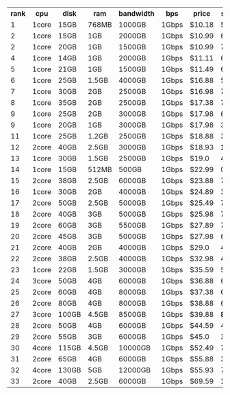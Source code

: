 <div style="overflow-x:auto;">
<table>
  <tr>
    <th nowrap>rank</th>
    <th nowrap>cpu</th>
    <th nowrap>disk</th>
    <th nowrap>ram</th>
    <th nowrap>bandwidth</th>
    <th nowrap>bps</th>
    <th nowrap>price</th>
    <th nowrap>score</th>
    <th nowrap>product</th>
    <th nowrap>period</th>
    <th nowrap>url</th>
    <th nowrap>create_time</th>
    <th nowrap>update_time</th>
  </tr>
  <tr>
    <td nowrap>1</td>
    <td nowrap>1core</td>
    <td nowrap>15GB</td>
    <td nowrap>768MB</td>
    <td nowrap>1000GB</td>
    <td nowrap>1Gbps</td>
    <td nowrap>$10.18</td>
    <td nowrap>59.52</td>
    <td nowrap>768 MB KVM VPS (Black Friday 2023)</td>
    <td nowrap>Annually</td>
    <td nowrap><a href="https://my.racknerd.com/aff.php?aff=12682&pid=792">link</a></td>
    <td nowrap>2024-11-06 10:29:34</td>
    <td nowrap>2024-11-18 14:39:52</td>
  </tr>
  <tr>
    <td nowrap>2</td>
    <td nowrap>1core</td>
    <td nowrap>15GB</td>
    <td nowrap>1GB</td>
    <td nowrap>2000GB</td>
    <td nowrap>1Gbps</td>
    <td nowrap>$10.99</td>
    <td nowrap>66.09</td>
    <td nowrap>1 GB KVM VPS (CNY 2024)</td>
    <td nowrap>Annually</td>
    <td nowrap><a href="https://my.racknerd.com/aff.php?aff=12682&pid=838">link</a></td>
    <td nowrap>2024-11-06 10:29:34</td>
    <td nowrap></td>
  </tr>
  <tr>
    <td nowrap>2</td>
    <td nowrap>1core</td>
    <td nowrap>20GB</td>
    <td nowrap>1GB</td>
    <td nowrap>1500GB</td>
    <td nowrap>1Gbps</td>
    <td nowrap>$10.99</td>
    <td nowrap>71.96</td>
    <td nowrap>1 GB KVM VPS (Black Friday 2024)</td>
    <td nowrap>Annually</td>
    <td nowrap><a href="https://my.racknerd.com/aff.php?aff=12682&pid=879">link</a></td>
    <td nowrap>2024-11-18 21:32:59</td>
    <td nowrap>2024-11-28 02:10:45</td>
  </tr>
  <tr>
    <td nowrap>4</td>
    <td nowrap>1core</td>
    <td nowrap>14GB</td>
    <td nowrap>1GB</td>
    <td nowrap>2000GB</td>
    <td nowrap>1Gbps</td>
    <td nowrap>$11.11</td>
    <td nowrap>63.42</td>
    <td nowrap>1 GB KVM VPS (2024's 11.11 Promo)</td>
    <td nowrap>Annually</td>
    <td nowrap><a href="https://my.racknerd.com/aff.php?aff=12682&pid=875">link</a></td>
    <td nowrap>2024-11-06 10:29:34</td>
    <td nowrap>2024-11-18 14:39:52</td>
  </tr>
  <tr>
    <td nowrap>5</td>
    <td nowrap>1core</td>
    <td nowrap>21GB</td>
    <td nowrap>1GB</td>
    <td nowrap>1500GB</td>
    <td nowrap>1Gbps</td>
    <td nowrap>$11.49</td>
    <td nowrap>68.7</td>
    <td nowrap>1 GB KVM VPS (New Year 2024)</td>
    <td nowrap>Annually</td>
    <td nowrap><a href="https://my.racknerd.com/aff.php?aff=12682&pid=826">link</a></td>
    <td nowrap>2024-11-06 10:29:34</td>
    <td nowrap>2024-11-18 14:39:52</td>
  </tr>
  <tr>
    <td nowrap>6</td>
    <td nowrap>1core</td>
    <td nowrap>25GB</td>
    <td nowrap>1.5GB</td>
    <td nowrap>4000GB</td>
    <td nowrap>1Gbps</td>
    <td nowrap>$16.88</td>
    <td nowrap>58.06</td>
    <td nowrap>1.5 GB KVM VPS (CNY 2024)</td>
    <td nowrap>Annually</td>
    <td nowrap><a href="https://my.racknerd.com/aff.php?aff=12682&pid=839">link</a></td>
    <td nowrap>2024-11-06 10:29:34</td>
    <td nowrap></td>
  </tr>
  <tr>
    <td nowrap>7</td>
    <td nowrap>1core</td>
    <td nowrap>30GB</td>
    <td nowrap>2GB</td>
    <td nowrap>2500GB</td>
    <td nowrap>1Gbps</td>
    <td nowrap>$16.98</td>
    <td nowrap>71.43</td>
    <td nowrap>2 GB KVM VPS (Black Friday 2023)</td>
    <td nowrap>Annually</td>
    <td nowrap><a href="https://my.racknerd.com/aff.php?aff=12682&pid=793">link</a></td>
    <td nowrap>2024-11-06 10:29:34</td>
    <td nowrap>2024-11-18 14:39:52</td>
  </tr>
  <tr>
    <td nowrap>8</td>
    <td nowrap>1core</td>
    <td nowrap>35GB</td>
    <td nowrap>2GB</td>
    <td nowrap>2500GB</td>
    <td nowrap>1Gbps</td>
    <td nowrap>$17.38</td>
    <td nowrap>73.88</td>
    <td nowrap>2 GB KVM VPS (New Year 2024)</td>
    <td nowrap>Annually</td>
    <td nowrap><a href="https://my.racknerd.com/aff.php?aff=12682&pid=827">link</a></td>
    <td nowrap>2024-11-06 10:29:34</td>
    <td nowrap>2024-11-18 14:39:52</td>
  </tr>
  <tr>
    <td nowrap>9</td>
    <td nowrap>1core</td>
    <td nowrap>25GB</td>
    <td nowrap>2GB</td>
    <td nowrap>3000GB</td>
    <td nowrap>1Gbps</td>
    <td nowrap>$17.98</td>
    <td nowrap>61.8</td>
    <td nowrap>2 GB KVM VPS (2024's 11.11 Promo)</td>
    <td nowrap>Annually</td>
    <td nowrap><a href="https://my.racknerd.com/aff.php?aff=12682&pid=876">link</a></td>
    <td nowrap>2024-11-06 10:29:34</td>
    <td nowrap>2024-11-18 14:39:52</td>
  </tr>
  <tr>
    <td nowrap>9</td>
    <td nowrap>1core</td>
    <td nowrap>20GB</td>
    <td nowrap>1GB</td>
    <td nowrap>3000GB</td>
    <td nowrap>1Gbps</td>
    <td nowrap>$17.98</td>
    <td nowrap>33.1</td>
    <td nowrap>1 GB KVM VPS Special (France)</td>
    <td nowrap>Annually</td>
    <td nowrap><a href="https://my.racknerd.com/aff.php?aff=12682&pid=780">link</a></td>
    <td nowrap>2024-11-06 10:29:34</td>
    <td nowrap></td>
  </tr>
  <tr>
    <td nowrap>11</td>
    <td nowrap>1core</td>
    <td nowrap>25GB</td>
    <td nowrap>1.2GB</td>
    <td nowrap>2500GB</td>
    <td nowrap>1Gbps</td>
    <td nowrap>$18.88</td>
    <td nowrap>37.72</td>
    <td nowrap>1.2 GB Ryzen 7950X VPS (New Year 2024)                                              0 Available</td>
    <td nowrap>Annually</td>
    <td nowrap><a href="https://my.racknerd.com/aff.php?aff=12682&pid=830">link</a></td>
    <td nowrap>2024-11-06 10:29:34</td>
    <td nowrap>2024-11-18 14:39:52</td>
  </tr>
  <tr>
    <td nowrap>12</td>
    <td nowrap>2core</td>
    <td nowrap>40GB</td>
    <td nowrap>2.5GB</td>
    <td nowrap>3000GB</td>
    <td nowrap>1Gbps</td>
    <td nowrap>$18.93</td>
    <td nowrap><b>100.0</b></td>
    <td nowrap>2.5 GB KVM VPS (Black Friday 2024)</td>
    <td nowrap>Annually</td>
    <td nowrap><a href="https://my.racknerd.com/aff.php?aff=12682&pid=880">link</a></td>
    <td nowrap>2024-11-18 21:32:59</td>
    <td nowrap>2024-11-28 02:10:45</td>
  </tr>
  <tr>
    <td nowrap>13</td>
    <td nowrap>1core</td>
    <td nowrap>30GB</td>
    <td nowrap>1.5GB</td>
    <td nowrap>2500GB</td>
    <td nowrap>1Gbps</td>
    <td nowrap>$19.0</td>
    <td nowrap>48.56</td>
    <td nowrap>1.5 GB Ryzen 7950X VPS (Black Friday 2023)                                              0 Available</td>
    <td nowrap>Annually</td>
    <td nowrap><a href="https://my.racknerd.com/aff.php?aff=12682&pid=797">link</a></td>
    <td nowrap>2024-11-06 10:29:34</td>
    <td nowrap>2024-11-18 14:39:52</td>
  </tr>
  <tr>
    <td nowrap>14</td>
    <td nowrap>1core</td>
    <td nowrap>15GB</td>
    <td nowrap>512MB</td>
    <td nowrap>500GB</td>
    <td nowrap>1Gbps</td>
    <td nowrap>$22.99</td>
    <td nowrap>0.0</td>
    <td nowrap>KVM 512MB</td>
    <td nowrap>Annually</td>
    <td nowrap><a href="https://my.racknerd.com/aff.php?aff=12682&pid=570">link</a></td>
    <td nowrap>2024-11-06 10:29:34</td>
    <td nowrap>2024-11-28 02:10:45</td>
  </tr>
  <tr>
    <td nowrap>15</td>
    <td nowrap>2core</td>
    <td nowrap>38GB</td>
    <td nowrap>2.5GB</td>
    <td nowrap>6000GB</td>
    <td nowrap>1Gbps</td>
    <td nowrap>$23.88</td>
    <td nowrap>75.52</td>
    <td nowrap>2.5 GB KVM VPS (CNY 2024)</td>
    <td nowrap>Annually</td>
    <td nowrap><a href="https://my.racknerd.com/aff.php?aff=12682&pid=840">link</a></td>
    <td nowrap>2024-11-06 10:29:34</td>
    <td nowrap></td>
  </tr>
  <tr>
    <td nowrap>16</td>
    <td nowrap>1core</td>
    <td nowrap>30GB</td>
    <td nowrap>2GB</td>
    <td nowrap>4000GB</td>
    <td nowrap>1Gbps</td>
    <td nowrap>$24.89</td>
    <td nowrap>39.49</td>
    <td nowrap>2 GB KVM VPS Special (France)</td>
    <td nowrap>Annually</td>
    <td nowrap><a href="https://my.racknerd.com/aff.php?aff=12682&pid=781">link</a></td>
    <td nowrap>2024-11-06 10:29:34</td>
    <td nowrap></td>
  </tr>
  <tr>
    <td nowrap>17</td>
    <td nowrap>2core</td>
    <td nowrap>50GB</td>
    <td nowrap>2.5GB</td>
    <td nowrap>5000GB</td>
    <td nowrap>1Gbps</td>
    <td nowrap>$25.49</td>
    <td nowrap>74.81</td>
    <td nowrap>2.5 GB KVM VPS (Black Friday 2023)</td>
    <td nowrap>Annually</td>
    <td nowrap><a href="https://my.racknerd.com/aff.php?aff=12682&pid=794">link</a></td>
    <td nowrap>2024-11-06 10:29:34</td>
    <td nowrap>2024-11-18 14:39:52</td>
  </tr>
  <tr>
    <td nowrap>18</td>
    <td nowrap>2core</td>
    <td nowrap>40GB</td>
    <td nowrap>3GB</td>
    <td nowrap>5000GB</td>
    <td nowrap>1Gbps</td>
    <td nowrap>$25.98</td>
    <td nowrap>74.35</td>
    <td nowrap>3 GB KVM VPS (2024's 11.11 Promo)</td>
    <td nowrap>Annually</td>
    <td nowrap><a href="https://my.racknerd.com/aff.php?aff=12682&pid=877">link</a></td>
    <td nowrap>2024-11-06 10:29:34</td>
    <td nowrap>2024-11-18 14:39:52</td>
  </tr>
  <tr>
    <td nowrap>19</td>
    <td nowrap>2core</td>
    <td nowrap>60GB</td>
    <td nowrap>3GB</td>
    <td nowrap>5500GB</td>
    <td nowrap>1Gbps</td>
    <td nowrap>$27.89</td>
    <td nowrap>79.82</td>
    <td nowrap>3 GB KVM VPS (Black Friday 2024)</td>
    <td nowrap>Annually</td>
    <td nowrap><a href="https://my.racknerd.com/aff.php?aff=12682&pid=881">link</a></td>
    <td nowrap>2024-11-18 21:32:59</td>
    <td nowrap>2024-11-28 02:10:45</td>
  </tr>
  <tr>
    <td nowrap>20</td>
    <td nowrap>2core</td>
    <td nowrap>45GB</td>
    <td nowrap>3GB</td>
    <td nowrap>5000GB</td>
    <td nowrap>1Gbps</td>
    <td nowrap>$27.98</td>
    <td nowrap>69.45</td>
    <td nowrap>3 GB KVM VPS (New Year 2024)</td>
    <td nowrap>Annually</td>
    <td nowrap><a href="https://my.racknerd.com/aff.php?aff=12682&pid=828">link</a></td>
    <td nowrap>2024-11-06 10:29:34</td>
    <td nowrap>2024-11-18 14:39:52</td>
  </tr>
  <tr>
    <td nowrap>21</td>
    <td nowrap>2core</td>
    <td nowrap>40GB</td>
    <td nowrap>2GB</td>
    <td nowrap>4000GB</td>
    <td nowrap>1Gbps</td>
    <td nowrap>$29.0</td>
    <td nowrap>46.42</td>
    <td nowrap>2 GB Ryzen 7950X VPS (Black Friday 2023)                                              0 Available</td>
    <td nowrap>Annually</td>
    <td nowrap><a href="https://my.racknerd.com/aff.php?aff=12682&pid=798">link</a></td>
    <td nowrap>2024-11-06 10:29:34</td>
    <td nowrap>2024-11-18 14:39:52</td>
  </tr>
  <tr>
    <td nowrap>22</td>
    <td nowrap>2core</td>
    <td nowrap>38GB</td>
    <td nowrap>2.5GB</td>
    <td nowrap>4000GB</td>
    <td nowrap>1Gbps</td>
    <td nowrap>$32.98</td>
    <td nowrap>41.8</td>
    <td nowrap>2.5 GB Ryzen 7950X VPS (New Year 2024)                                              0 Available</td>
    <td nowrap>Annually</td>
    <td nowrap><a href="https://my.racknerd.com/aff.php?aff=12682&pid=831">link</a></td>
    <td nowrap>2024-11-06 10:29:34</td>
    <td nowrap>2024-11-18 14:39:52</td>
  </tr>
  <tr>
    <td nowrap>23</td>
    <td nowrap>1core</td>
    <td nowrap>22GB</td>
    <td nowrap>1.5GB</td>
    <td nowrap>3000GB</td>
    <td nowrap>1Gbps</td>
    <td nowrap>$35.59</td>
    <td nowrap>5.31</td>
    <td nowrap>1.5 GB Ryzen VPS</td>
    <td nowrap>Annually</td>
    <td nowrap><a href="https://my.racknerd.com/aff.php?aff=12682&pid=308">link</a></td>
    <td nowrap>2024-11-06 10:29:34</td>
    <td nowrap>2024-11-28 02:10:45</td>
  </tr>
  <tr>
    <td nowrap>24</td>
    <td nowrap>3core</td>
    <td nowrap>50GB</td>
    <td nowrap>4GB</td>
    <td nowrap>6000GB</td>
    <td nowrap>1Gbps</td>
    <td nowrap>$36.88</td>
    <td nowrap>68.19</td>
    <td nowrap>4 GB KVM VPS (2024's 11.11 Promo)</td>
    <td nowrap>Annually</td>
    <td nowrap><a href="https://my.racknerd.com/aff.php?aff=12682&pid=878">link</a></td>
    <td nowrap>2024-11-06 10:29:34</td>
    <td nowrap>2024-11-18 14:39:52</td>
  </tr>
  <tr>
    <td nowrap>25</td>
    <td nowrap>2core</td>
    <td nowrap>60GB</td>
    <td nowrap>4GB</td>
    <td nowrap>8000GB</td>
    <td nowrap>1Gbps</td>
    <td nowrap>$37.38</td>
    <td nowrap>64.48</td>
    <td nowrap>4 GB KVM VPS (New Year 2024)</td>
    <td nowrap>Annually</td>
    <td nowrap><a href="https://my.racknerd.com/aff.php?aff=12682&pid=829">link</a></td>
    <td nowrap>2024-11-06 10:29:34</td>
    <td nowrap>2024-11-18 14:39:52</td>
  </tr>
  <tr>
    <td nowrap>26</td>
    <td nowrap>2core</td>
    <td nowrap>80GB</td>
    <td nowrap>4GB</td>
    <td nowrap>8000GB</td>
    <td nowrap>1Gbps</td>
    <td nowrap>$38.88</td>
    <td nowrap>69.41</td>
    <td nowrap>4 GB KVM VPS (Black Friday 2023)</td>
    <td nowrap>Annually</td>
    <td nowrap><a href="https://my.racknerd.com/aff.php?aff=12682&pid=795">link</a></td>
    <td nowrap>2024-11-06 10:29:34</td>
    <td nowrap>2024-11-18 14:39:52</td>
  </tr>
  <tr>
    <td nowrap>27</td>
    <td nowrap>3core</td>
    <td nowrap>100GB</td>
    <td nowrap>4.5GB</td>
    <td nowrap>8500GB</td>
    <td nowrap>1Gbps</td>
    <td nowrap>$39.88</td>
    <td nowrap><b>89.92</b></td>
    <td nowrap>4.5 GB KVM VPS (Black Friday 2024)</td>
    <td nowrap>Annually</td>
    <td nowrap><a href="https://my.racknerd.com/aff.php?aff=12682&pid=882">link</a></td>
    <td nowrap>2024-11-18 21:32:59</td>
    <td nowrap>2024-11-28 02:10:45</td>
  </tr>
  <tr>
    <td nowrap>28</td>
    <td nowrap>2core</td>
    <td nowrap>50GB</td>
    <td nowrap>4GB</td>
    <td nowrap>6000GB</td>
    <td nowrap>1Gbps</td>
    <td nowrap>$44.59</td>
    <td nowrap>42.25</td>
    <td nowrap>4 GB KVM VPS Special (France)</td>
    <td nowrap>Annually</td>
    <td nowrap><a href="https://my.racknerd.com/aff.php?aff=12682&pid=782">link</a></td>
    <td nowrap>2024-11-06 10:29:34</td>
    <td nowrap></td>
  </tr>
  <tr>
    <td nowrap>29</td>
    <td nowrap>2core</td>
    <td nowrap>55GB</td>
    <td nowrap>3GB</td>
    <td nowrap>6000GB</td>
    <td nowrap>1Gbps</td>
    <td nowrap>$45.0</td>
    <td nowrap>33.88</td>
    <td nowrap>3 GB Ryzen 7950X VPS (Black Friday 2023)                                              0 Available</td>
    <td nowrap>Annually</td>
    <td nowrap><a href="https://my.racknerd.com/aff.php?aff=12682&pid=799">link</a></td>
    <td nowrap>2024-11-06 10:29:34</td>
    <td nowrap>2024-11-18 14:39:52</td>
  </tr>
  <tr>
    <td nowrap>30</td>
    <td nowrap>4core</td>
    <td nowrap>115GB</td>
    <td nowrap>4.5GB</td>
    <td nowrap>10000GB</td>
    <td nowrap>1Gbps</td>
    <td nowrap>$52.49</td>
    <td nowrap>72.08</td>
    <td nowrap>4.5 GB KVM VPS (Black Friday 2023)</td>
    <td nowrap>Annually</td>
    <td nowrap><a href="https://my.racknerd.com/aff.php?aff=12682&pid=796">link</a></td>
    <td nowrap>2024-11-06 10:29:34</td>
    <td nowrap>2024-11-18 14:39:52</td>
  </tr>
  <tr>
    <td nowrap>31</td>
    <td nowrap>2core</td>
    <td nowrap>65GB</td>
    <td nowrap>4GB</td>
    <td nowrap>6000GB</td>
    <td nowrap>1Gbps</td>
    <td nowrap>$55.88</td>
    <td nowrap>30.81</td>
    <td nowrap>4 GB Ryzen 7950X VPS (New Year 2024)                                              0 Available</td>
    <td nowrap>Annually</td>
    <td nowrap><a href="https://my.racknerd.com/aff.php?aff=12682&pid=832">link</a></td>
    <td nowrap>2024-11-06 10:29:34</td>
    <td nowrap>2024-11-18 14:39:52</td>
  </tr>
  <tr>
    <td nowrap>32</td>
    <td nowrap>4core</td>
    <td nowrap>130GB</td>
    <td nowrap>5GB</td>
    <td nowrap>12000GB</td>
    <td nowrap>1Gbps</td>
    <td nowrap>$55.93</td>
    <td nowrap>75.35</td>
    <td nowrap>5 GB KVM VPS (Black Friday 2024)</td>
    <td nowrap>Annually</td>
    <td nowrap><a href="https://my.racknerd.com/aff.php?aff=12682&pid=883">link</a></td>
    <td nowrap>2024-11-18 21:32:59</td>
    <td nowrap>2024-11-28 02:10:45</td>
  </tr>
  <tr>
    <td nowrap>33</td>
    <td nowrap>2core</td>
    <td nowrap>40GB</td>
    <td nowrap>2.5GB</td>
    <td nowrap>6000GB</td>
    <td nowrap>1Gbps</td>
    <td nowrap>$69.59</td>
    <td nowrap>1.96</td>
    <td nowrap>2.5 GB Ryzen VPS</td>
    <td nowrap>Annually</td>
    <td nowrap><a href="https://my.racknerd.com/aff.php?aff=12682&pid=309">link</a></td>
    <td nowrap>2024-11-06 10:29:34</td>
    <td nowrap>2024-11-28 02:10:45</td>
  </tr>
</table>
</div>
